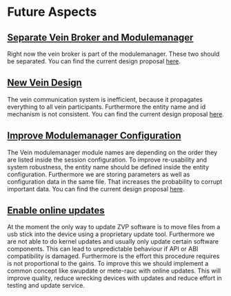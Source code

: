 # Future Aspects


## [Separate Vein Broker and Modulemanager](Documents/SepVeinMod.md)

Right now the vein broker is part of the modulemanager. These two should be 
separated. You can find the current design proposal [here](Documents/SepVeinMod.md). 

## [New Vein Design](Documents/NewVeinDesign.md)

The vein communication system is inefficient, because it propagates everything to all 
vein participants. Furthermore the entity name and id mechanism is not consistent.
You can find the current design proposal [here](Documents/NewVeinDesign.md).

## [Improve Modulemanager Configuration]()

The Vein modulemanager module names are depending on the order they are listed 
inside the session configuration. To improve re-usability and system robustness,
the entity name should be defined inside the entity configuration. Furthermore we are storing 
parameters as well as configuration data in the same file. That increases the probability 
to corrupt important data. You can find the current design proposal [here](./Documents/NewVeinDesign.md).

## [Enable online updates]()

At the moment the only way to update ZVP software is to move files from a usb stick into the device
using a proprietary update tool. Furthermore we are not able to do kernel updates and usually only update certain software components. This can lead to unpredictable behaviour if API or ABI compatibility is 
damaged. Furthermore is the effort this procedure requires is not proportional to the gains.
To improve this we should implement a common concept like swupdate or mete-rauc with online updates. This will improve quality, reduce wrecking devices with updates and reduce effort in testing and update service.